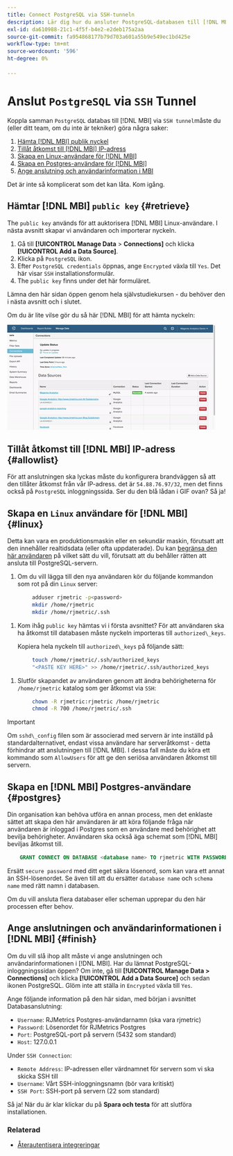 ```yaml
---
title: Connect PostgreSQL via SSH-tunneln
description: Lär dig hur du ansluter PostgreSQL-databasen till [!DNL MBI] via en SSH-tunnel.
exl-id: da610988-21c1-4f5f-b4e2-e2deb175a2aa
source-git-commit: fa954868177b79d703a601a55b9e549ec1bd425e
workflow-type: tm+mt
source-wordcount: '596'
ht-degree: 0%

---
```


# Anslut `PostgreSQL` via `SSH` Tunnel

Koppla samman `PostgreSQL` databas till [!DNL MBI] via `SSH tunnel`måste du (eller ditt team, om du inte är tekniker) göra några saker:

1. [Hämta [!DNL MBI] publik nyckel](#retrieve)
1. [Tillåt åtkomst till [!DNL MBI] IP-adress](#allowlist)
1. [Skapa en Linux-användare för [!DNL MBI] ](#linux)
1. [Skapa en Postgres-användare för [!DNL MBI] ](#postgres)
1. [Ange anslutning och användarinformation i MBI](#finish)

Det är inte så komplicerat som det kan låta. Kom igång.

## Hämtar [!DNL MBI] `public key` {#retrieve}

The `public key` används för att auktorisera [!DNL MBI] Linux-användare. I nästa avsnitt skapar vi användaren och importerar nyckeln.

1. Gå till **[!UICONTROL Manage Data** > **Connections]** och klicka **[!UICONTROL Add a Data Source]**.
1. Klicka på `PostgreSQL` ikon.
1. Efter `PostgreSQL credentials` öppnas, ange `Encrypted` växla till `Yes`. Det här visar `SSH` installationsformulär.
1. The `public key` finns under det här formuläret.

Lämna den här sidan öppen genom hela självstudiekursen - du behöver den i nästa avsnitt och i slutet.

Om du är lite vilse gör du så här [!DNL MBI] för att hämta nyckeln:

![Hämta den offentliga nyckeln för RJMetrics](../../../assets/get-mbi-public-key.gif)

## Tillåt åtkomst till [!DNL MBI] IP-adress {#allowlist}

För att anslutningen ska lyckas måste du konfigurera brandväggen så att den tillåter åtkomst från vår IP-adress. det är `54.88.76.97/32`, men det finns också på `PostgreSQL` inloggningssida. Ser du den blå lådan i GIF ovan? Så ja!

## Skapa en `Linux` användare för [!DNL MBI] {#linux}

Detta kan vara en produktionsmaskin eller en sekundär maskin, förutsatt att den innehåller realtidsdata (eller ofta uppdaterade). Du kan [begränsa den här användaren](../../../administrator/account-management/restrict-db-access.md) på vilket sätt du vill, förutsatt att du behåller rätten att ansluta till PostgreSQL-servern.

1. Om du vill lägga till den nya användaren kör du följande kommandon som rot på din `Linux` server:

```bash
        adduser rjmetric -p<password>
        mkdir /home/rjmetric
        mkdir /home/rjmetric/.ssh
```

1. Kom ihåg `public key` hämtas vi i första avsnittet? För att användaren ska ha åtkomst till databasen måste nyckeln importeras till `authorized\_keys`.

   Kopiera hela nyckeln till `authorized\_keys` på följande sätt:

```bash
        touch /home/rjmetric/.ssh/authorized_keys
        "<PASTE KEY HERE>" >> /home/rjmetric/.ssh/authorized_keys
```

1. Slutför skapandet av användaren genom att ändra behörigheterna för `/home/rjmetric` katalog som ger åtkomst via `SSH`:

```bash
        chown -R rjmetric:rjmetric /home/rjmetric
        chmod -R 700 /home/rjmetric/.ssh
```

>[!IMPORTANT]
>
>Om `sshd\_config` filen som är associerad med servern är inte inställd på standardalternativet, endast vissa användare har serveråtkomst - detta förhindrar att anslutningen till [!DNL MBI]. I dessa fall måste du köra ett kommando som `AllowUsers` för att ge den seriösa användaren åtkomst till servern.

## Skapa en [!DNL MBI] Postgres-användare {#postgres}

Din organisation kan behöva utföra en annan process, men det enklaste sättet att skapa den här användaren är att köra följande fråga när användaren är inloggad i Postgres som en användare med behörighet att bevilja behörigheter. Användaren ska också äga schemat som [!DNL MBI] beviljas åtkomst till.

```sql
    GRANT CONNECT ON DATABASE <database name> TO rjmetric WITH PASSWORD <secure password>;GRANT USAGE ON SCHEMA <schema name> TO rjmetric;GRANT SELECT ON ALL TABLES IN SCHEMA <schema name> TO rjmetric;ALTER DEFAULT PRIVILEGES IN SCHEMA <schema name> GRANT SELECT ON TABLES TO rjmetric;
```

Ersätt `secure password` med ditt eget säkra lösenord, som kan vara ett annat än SSH-lösenordet. Se även till att du ersätter `database name` och `schema name` med rätt namn i databasen.

Om du vill ansluta flera databaser eller scheman upprepar du den här processen efter behov.

## Ange anslutningen och användarinformationen i [!DNL MBI] {#finish}

Om du vill slå ihop allt måste vi ange anslutningen och användarinformationen i [!DNL MBI]. Har du lämnat PostgreSQL-inloggningssidan öppen? Om inte, gå till **[!UICONTROL Manage Data > Connections]** och klicka **[!UICONTROL Add a Data Source]** och sedan ikonen PostgreSQL. Glöm inte att ställa in `Encrypted` växla till `Yes`.

Ange följande information på den här sidan, med början i avsnittet Databasanslutning:

* `Username`: RJMetrics Postgres-användarnamn (ska vara rjmetric)
* `Password`: Lösenordet för RJMetrics Postgres
* `Port`: PostgreSQL-port på servern (5432 som standard)
* `Host`: 127.0.0.1

Under `SSH Connection`:

* `Remote Address`: IP-adressen eller värdnamnet för servern som vi ska skicka SSH till
* `Username`: Vårt SSH-inloggningsnamn (bör vara kritiskt)
* `SSH Port`: SSH-port på servern (22 som standard)

Så ja! När du är klar klickar du på **Spara och testa** för att slutföra installationen.

### Relaterad

* [Återautentisera integreringar](https://experienceleague.adobe.com/docs/commerce-knowledge-base/kb/how-to/mbi-reauthenticating-integrations.html?lang=en)
